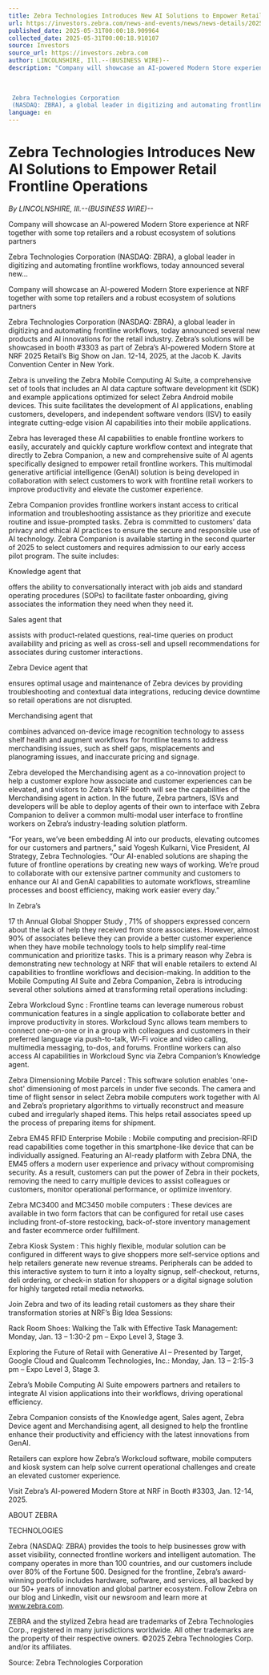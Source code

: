 ```yaml
---
title: Zebra Technologies Introduces New AI Solutions to Empower Retail Frontline Operations
url: https://investors.zebra.com/news-and-events/news/news-details/2025/Zebra-Technologies-Introduces-New-AI-Solutions-to-Empower-Retail-Frontline-Operations/default.aspx
published_date: 2025-05-31T00:00:18.909964
collected_date: 2025-05-31T00:00:18.910107
source: Investors
source_url: https://investors.zebra.com
author: LINCOLNSHIRE, Ill.--(BUSINESS WIRE)--
description: "Company will showcase an AI-powered Modern Store experience at NRF together with some top retailers and a robust ecosystem of solutions partners 
 
 
 
 Zebra Technologies Corporation 
 (NASDAQ: ZBRA), a global leader in digitizing and automating frontline workflows, today announced several new..."
language: en
---
```


# Zebra Technologies Introduces New AI Solutions to Empower Retail Frontline Operations

*By LINCOLNSHIRE, Ill.--(BUSINESS WIRE)--*

Company will showcase an AI-powered Modern Store experience at NRF together with some top retailers and a robust ecosystem of solutions partners 
 
 
 
 Zebra Technologies Corporation 
 (NASDAQ: ZBRA), a global leader in digitizing and automating frontline workflows, today announced several new...

Company will showcase an AI-powered Modern Store experience at NRF together with some top retailers and a robust ecosystem of solutions partners

Zebra Technologies Corporation 
 (NASDAQ: ZBRA), a global leader in digitizing and automating frontline workflows, today announced several new products and AI innovations for the retail industry. Zebra’s solutions will be showcased in booth #3303 as part of Zebra’s AI-powered Modern Store at 
 NRF 2025 Retail’s Big Show 
 on Jan. 12-14, 2025, at the Jacob K. Javits Convention Center in New York.

Zebra is unveiling the Zebra 
 Mobile Computing AI Suite, a comprehensive set of tools that includes an AI data capture software development kit (SDK) and example applications optimized for select Zebra Android mobile devices. This suite facilitates the development of AI applications, enabling customers, developers, and independent software vendors (ISV) to easily integrate cutting-edge vision AI capabilities into their mobile applications.

Zebra has leveraged these AI capabilities to enable frontline workers to easily, accurately and quickly capture workflow context and integrate that directly to 
 Zebra Companion, a new and comprehensive suite of AI agents specifically designed to empower retail frontline workers. This multimodal generative artificial intelligence (GenAI) solution is being developed in collaboration with select customers to work with frontline retail workers to improve productivity and elevate the customer experience.

Zebra Companion provides frontline workers instant access to critical information and troubleshooting assistance as they prioritize and execute routine and issue-prompted tasks. Zebra is committed to customers’ data privacy and ethical AI practices to ensure the secure and responsible use of AI technology. Zebra Companion is available starting in the second quarter of 2025 to select customers and requires admission to our early access pilot program. The suite includes:

Knowledge agent 
 that
 
 offers the ability to conversationally interact with job aids and standard operating procedures (SOPs) to facilitate faster onboarding, giving associates the information they need when they need it.

Sales agent 
 that
 
 assists with product-related questions, real-time queries on product availability and pricing as well as cross-sell and upsell recommendations for associates during customer interactions.

Zebra Device agent 
 that
 
 ensures optimal usage and maintenance of Zebra devices by providing troubleshooting and contextual data integrations, reducing device downtime so retail operations are not disrupted.

Merchandising agent 
 that
 
 combines advanced on-device image recognition technology to assess shelf health and augment workflows for frontline teams to address merchandising issues, such as shelf gaps, misplacements and planograming issues, and inaccurate pricing and signage.

Zebra developed the Merchandising agent as a co-innovation project to help a customer explore how associate and customer experiences can be elevated, and visitors to Zebra’s NRF booth will see the capabilities of the Merchandising agent in action. In the future, Zebra partners, ISVs and developers will be able to deploy agents of their own to interface with Zebra Companion to deliver a common multi-modal user interface to frontline workers on Zebra’s industry-leading solution platform.

“For years, we’ve been embedding AI into our products, elevating outcomes for our customers and partners,” said Yogesh Kulkarni, Vice President, AI Strategy, Zebra Technologies. “Our AI-enabled solutions are shaping the future of frontline operations by creating new ways of working. We’re proud to collaborate with our extensive partner community and customers to enhance our AI and GenAI capabilities to automate workflows, streamline processes and boost efficiency, making work easier every day.”

In Zebra’s 
 
 17 th 
 Annual Global Shopper Study
 , 71% of shoppers expressed concern about the lack of help they received from store associates. However, almost 90% of associates believe they can provide a better customer experience when they have mobile technology tools to help simplify real-time communication and prioritize tasks. This is a primary reason why Zebra is demonstrating new technology at NRF that will enable retailers to extend AI capabilities to frontline workflows and decision-making. In addition to the Mobile Computing AI Suite and Zebra Companion, Zebra is introducing several other solutions aimed at transforming retail operations including:

Zebra Workcloud Sync 
 : Frontline teams can leverage numerous robust communication features in a single application to collaborate better and improve productivity in stores. Workcloud Sync allows team members to connect one-on-one or in a group with colleagues and customers in their preferred language via push-to-talk, Wi-Fi voice and video calling, multimedia messaging, to-dos, and forums. Frontline workers can also access AI capabilities in Workcloud Sync via Zebra Companion’s Knowledge agent.

Zebra Dimensioning Mobile Parcel 
 : This software solution enables 'one-shot' dimensioning of most parcels in under five seconds. The camera and time of flight sensor in select Zebra mobile computers work together with AI and Zebra’s proprietary algorithms to virtually reconstruct and measure cubed and irregularly shaped items. This helps retail associates speed up the process of preparing items for shipment.

Zebra EM45 RFID Enterprise Mobile 
 : Mobile computing and precision-RFID read capabilities come together in this smartphone-like device that can be individually assigned. Featuring an AI-ready platform with Zebra DNA, the EM45 offers a modern user experience and privacy without compromising security. As a result, customers can put the power of Zebra in their pockets, removing the need to carry multiple devices to assist colleagues or customers, monitor operational performance, or optimize inventory.

Zebra MC3400 and MC3450 mobile computers 
 : These devices are available in two form factors that can be configured for retail use cases including front-of-store restocking, back-of-store inventory management and faster ecommerce order fulfillment.

Zebra Kiosk System 
 : This highly flexible, modular solution can be configured in different ways to give shoppers more self-service options and help retailers generate new revenue streams. Peripherals can be added to this interactive system to turn it into a loyalty signup, self-checkout, returns, deli ordering, or check-in station for shoppers or a digital signage solution for highly targeted retail media networks.

Join Zebra and two of its leading retail customers as they share their transformation stories at NRF’s Big Idea Sessions:

Rack Room Shoes: Walking the Talk with Effective Task Management: 
 Monday, Jan. 13 – 1:30-2 pm – Expo Level 3, Stage 3.

Exploring the Future of Retail with Generative AI – Presented by Target, Google Cloud and Qualcomm Technologies, Inc.: 
 Monday, Jan. 13 – 2:15-3 pm – Expo Level 3, Stage 3.

Zebra’s Mobile Computing AI Suite empowers partners and retailers to integrate AI vision applications into their workflows, driving operational efficiency.

Zebra Companion consists of the Knowledge agent, Sales agent, Zebra Device agent and Merchandising agent, all designed to help the frontline enhance their productivity and efficiency with the latest innovations from GenAI.

Retailers can explore how Zebra’s Workcloud software, mobile computers and kiosk system can help solve current operational challenges and create an elevated customer experience.

Visit Zebra’s AI-powered Modern Store at NRF in Booth #3303, Jan. 12-14, 2025.

ABOUT ZEBRA 
 
 TECHNOLOGIES

Zebra (NASDAQ: ZBRA) provides the tools to help businesses grow with asset visibility, connected frontline workers and intelligent automation. The company operates in more than 100 countries, and our customers include over 80% of the Fortune 500. Designed for the frontline, Zebra’s award-winning portfolio includes hardware, software, and services, all backed by our 50+ years of innovation and global partner ecosystem. Follow Zebra on our 
 blog 
 and 
 LinkedIn, visit our 
 newsroom 
 and learn more at 
 www.zebra.com.

ZEBRA and the stylized Zebra head are trademarks of Zebra Technologies Corp., registered in many jurisdictions worldwide. All other trademarks are the property of their respective owners. ©2025 Zebra Technologies Corp. and/or its affiliates.

Source: Zebra Technologies Corporation